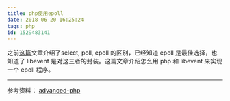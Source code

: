 ```yaml
---
title: php使用epoll
date: 2018-06-20 16:25:24
tags: php
id: 1529483141
---
```

之前[这篇](https://ljj.pub/posts/1528164527/)文章介绍了select, poll, epoll 的区别，已经知道 epoll 是最佳选择，也知道了 libevent 是对这三者的封装。这篇文章介绍怎么用 php 和 libevent 来实现一个 epoll 程序。



--------------------------
参考资料：
[advanced-php](https://github.com/elarity/advanced-php)